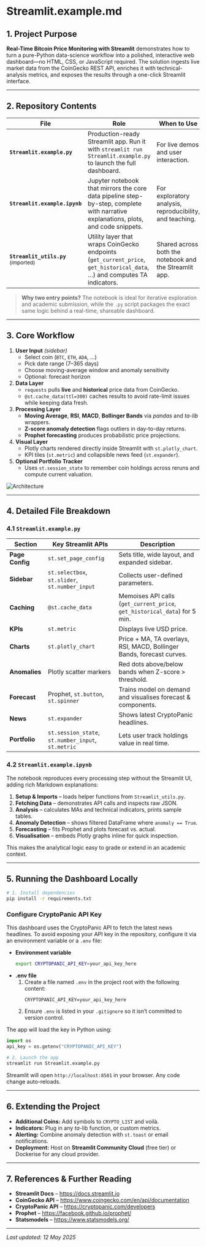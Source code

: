# Streamlit.example.md

## 1. Project Purpose

**Real-Time Bitcoin Price Monitoring with Streamlit** demonstrates how to turn a pure-Python data-science workflow into a polished, interactive web dashboard—no HTML, CSS, or JavaScript required.
The solution ingests live market data from the CoinGecko REST API, enriches it with technical-analysis metrics, and exposes the results through a one-click Streamlit interface.

---

## 2. Repository Contents

| File | Role | When to Use |
|------|------|-------------|
| **`Streamlit.example.py`** | Production-ready Streamlit app. Run it with `streamlit run Streamlit.example.py` to launch the full dashboard. | For live demos and user interaction. |
| **`Streamlit.example.ipynb`** | Jupyter notebook that mirrors the core data pipeline step-by-step, complete with narrative explanations, plots, and code snippets. | For exploratory analysis, reproducibility, and teaching. |
| **`Streamlit_utils.py`** <sup>(imported)</sup> | Utility layer that wraps CoinGecko endpoints (`get_current_price`, `get_historical_data`, …) and computes TA indicators. | Shared across both the notebook and the Streamlit app. |

> **Why two entry points?**
> The notebook is ideal for iterative exploration and academic submission, while the `.py` script packages the exact same logic behind a real-time, shareable dashboard.

---

## 3. Core Workflow

1. **User Input** *(sidebar)*
   * Select coin (`BTC`, `ETH`, `ADA`, …)
   * Pick date range (7–365 days)
   * Choose moving-average window and anomaly sensitivity
   * Optional: forecast horizon
2. **Data Layer**
   * `requests` pulls **live** and **historical** price data from CoinGecko.
   * `@st.cache_data(ttl=300)` caches results to avoid rate-limit issues while keeping data fresh.
3. **Processing Layer**
   * **Moving Average**, **RSI**, **MACD**, **Bollinger Bands** via *pandas* and *ta-lib* wrappers.
   * **Z-score anomaly detection** flags outliers in day-to-day returns.
   * **Prophet forecasting** produces probabilistic price projections.
4. **Visual Layer**
   * Plotly charts rendered directly inside Streamlit with `st.plotly_chart`.
   * KPI tiles (`st.metric`) and collapsible news feed (`st.expander`).
5. **Optional Portfolio Tracker**
   * Uses `st.session_state` to remember coin holdings across reruns and compute current valuation.

![Architecture](https://raw.githubusercontent.com/streamlit/brand-assets/main/streamlit-mark.png)

---

## 4. Detailed File Breakdown

### 4.1 `Streamlit.example.py`

| Section | Key Streamlit APIs | Description |
|---------|-------------------|-------------|
| **Page Config** | `st.set_page_config` | Sets title, wide layout, and expanded sidebar. |
| **Sidebar** | `st.selectbox`, `st.slider`, `st.number_input` | Collects user-defined parameters. |
| **Caching** | `@st.cache_data` | Memoises API calls (`get_current_price`, `get_historical_data`) for 5 min. |
| **KPIs** | `st.metric` | Displays live USD price. |
| **Charts** | `st.plotly_chart` | Price + MA, TA overlays, RSI, MACD, Bollinger Bands, forecast curves. |
| **Anomalies** | Plotly scatter markers | Red dots above/below bands when Z-score > threshold. |
| **Forecast** | Prophet, `st.button`, `st.spinner` | Trains model on demand and visualises forecast & components. |
| **News** | `st.expander` | Shows latest CryptoPanic headlines. |
| **Portfolio** | `st.session_state`, `st.number_input`, `st.metric` | Lets user track holdings value in real time. |

### 4.2 `Streamlit.example.ipynb`

The notebook reproduces every processing step without the Streamlit UI, adding rich Markdown explanations:

1. **Setup & Imports** – loads helper functions from `Streamlit_utils.py`.
2. **Fetching Data** – demonstrates API calls and inspects raw JSON.
3. **Analysis** – calculates MAs and technical indicators, prints sample tables.
4. **Anomaly Detection** – shows filtered DataFrame where `anomaly == True`.
5. **Forecasting** – fits Prophet and plots forecast vs. actual.
6. **Visualisation** – embeds Plotly graphs inline for quick inspection.

This makes the analytical logic easy to grade or extend in an academic context.

---

## 5. Running the Dashboard Locally

```bash
# 1. Install dependencies
pip install -r requirements.txt
```

### Configure CryptoPanic API Key

This dashboard uses the CryptoPanic API to fetch the latest news headlines. To avoid exposing your API key in the repository, configure it via an environment variable or a `.env` file:

- **Environment variable**
  ```bash
  export CRYPTOPANIC_API_KEY=your_api_key_here
  ```
- **.env file**
  1. Create a file named `.env` in the project root with the following content:
     ```dotenv
     CRYPTOPANIC_API_KEY=your_api_key_here
     ```
  2. Ensure `.env` is listed in your `.gitignore` so it isn’t committed to version control.

The app will load the key in Python using:
```python
import os
api_key = os.getenv("CRYPTOPANIC_API_KEY")
```

```bash
# 2. Launch the app
streamlit run Streamlit.example.py
```

Streamlit will open `http://localhost:8501` in your browser. Any code change auto-reloads.

---

## 6. Extending the Project

* **Additional Coins:** Add symbols to `CRYPTO_LIST` and voilà.
* **Indicators:** Plug in any *ta*-lib function, or custom metrics.
* **Alerting:** Combine anomaly detection with `st.toast` or email notifications.
* **Deployment:** Host on **Streamlit Community Cloud** (free tier) or Dockerise for any cloud provider.

---

## 7. References & Further Reading

* **Streamlit Docs** – <https://docs.streamlit.io>
* **CoinGecko API** – <https://www.coingecko.com/en/api/documentation>
* **CryptoPanic API** – <https://cryptopanic.com/developers>
* **Prophet** – <https://facebook.github.io/prophet/>
* **Statsmodels** – <https://www.statsmodels.org/>

---

*Last updated: 12 May 2025*
